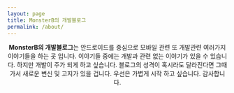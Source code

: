 ```yaml
---
layout: page
title: MonsterB의 개발블로그 
permalink: /about/
---
```


<center> <b>MonsterB의 개발블로그</b>는 안드로이드를 중심으로 모바일 관련 또 개발관련 여러가지 이야기들을 하는 곳 입니다.  
이야기들 중에는 개발과 관련 없는 이야기가 있을 수 있습니다. 하지만 개발이 주가 되게 하고 싶습니다.  
블로그의 성격이 혹시라도 달라진다면 그때 가서 새로운 변신 및 고지가 있을 겁니다.  
우선은 가볍게 시작 하고 싶습니다. 감사합니다. 
</center>